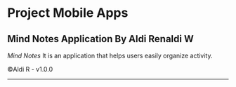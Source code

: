 # Project Mobile Apps
 Mind Notes Application By Aldi Renaldi W
 --
*Mind Notes* It is an application that helps users easily organize activity.

©️Aldi R - v1.0.0

---

